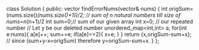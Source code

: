 class Solution {
public:
vector<int> findErrorNums(vector<int>& nums) {
int origSum=(nums.size()*(nums.size()+1))/2; // sum of n natural numbers till size of nums=n*(n+1)/2
int sum=0;// sum of our given array
int x=0; // our repeated number
// Let y be our deleted number
unordered_map<int,int> a;
for(int e:nums){
a[e]++;
sum+=e;
if(a[e]==2){
x=e;
}
}
return {x,origSum-sum+x}; // since (sum+y-x=origSum) therefore y=origSum-sum+x.
}
};